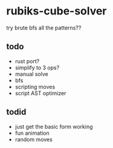 # rubiks-cube-solver

try brute bfs all the patterns??

## todo

- rust port?
- simplify to 3 ops?
- manual solve
- bfs
- scripting moves
- script AST optimizer

## todid

- just get the basic form working
- fun animation
- random moves
